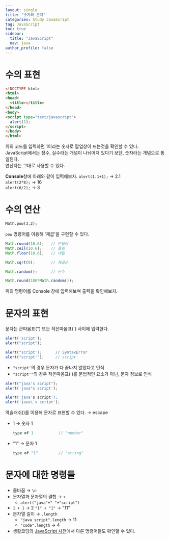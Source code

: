```yaml
---
layout: single
title: "숫자와 문자"
categories: Study JavaScript
tag: JavaScript
toc: true
sidebar:
  title: "JavaScript"
  nav: java
author_profile: false
---
```


# 수의 표현
```html
<!DOCTYPE html>
<html>
<head>
  <title></title>
</head>
<body>
<script type="text/javascript">
  alert(1);
</script>
</body>
</html>
```
위의 코드를 입력하면 1이라는 숫자로 팝업창이 뜨는것을 확인할 수 있다.  
JavaScript에서는 정수, 실수라는 개념이 나뉘어져 있다기 보단, 숫자라는 개념으로 통일된다.  
연산자는 그대로 사용할 수 있다.  

**Console**창에 아래와 같이 입력해보자.
`alert(1.1+1);` → 2.1  
`alert(2*8);` → 16  
`alert(6/2);` → 3  

# 수의 연산
```html
Math.pow(3,2);
```
`pow` 명령어를 이용해 '제곱'을 구현할 수 있다.  
```javascript
Math.round(10.6);   // 반올림
Math.ceil(10.6);    // 올림
Math.floor(10.6);   // 내림
```
```javascript
Math.sqrt(9);       // 제곱근
```
```javascript
Math.random();      // 난수
```
```javascript
Math.round(100*Math.random());
```
위의 명령어를 Console 창에 입력해보며 출력을 확인해보자.  

# 문자의 표현
문자는 큰따옴표(") 또는 작은따옴표(') 사이에 입력한다.
```javascript
alert('script');
alert("script");

alert("script');      // SyntaxError
alert("script'");     // script'
```
- `"script'`의 경우 문자가 다 끝나지 않았다고 인식
- `"script'"`의 경우 작은따옴표(')를 문법적인 요소가 아닌, 문자 정보로 인식


```javascript
alert("java's script");
alert('java"s script');

alert('java's script');
alert('java\'s script');
```
역슬래쉬(\)를 이용해 문자로 표현할 수 있다.  → escape

- 1 → 숫자 1
  ```javascript
  type of 1           // "number"
  ```
- "1" → 문자 1
  ```javascript
  type of "1"         // "string"
  ```

# 문자에 대한 명령들

- 줄바꿈 → `\n`
- 문자열과 문자열의 결합 → `+`
  - `alert("java"+" "+"script")`
- `1 + 1` → 2
  `"1" + "1"` → "11"
- 문자열 길이 → `.length`
  - `"java script".length` → 11
  - `"code".length` → 4
- 생활코딩의 [JavaScript 사전](https://www.opentutorials.org/course/50/37)에서 다른 명령어들도 확인할 수 있다.

